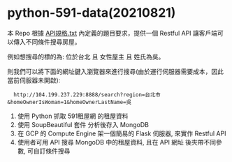  # python-591-data(20210821)
 本 Repo 根據 [API規格.txt](https://github.com/a0979470582/python-591-data/blob/main/API%E8%A6%8F%E6%A0%BC.txt) 內定義的題目要求，提供一個 Restful API 讓客戶端可以傳入不同條件搜尋房屋。
 
 例如想搜尋的標的為: 位於台北 且 女性屋主 且 姓氏為吳。
 
 則我們可以將下面的網址鍵入瀏覽器來進行搜尋(由於運行伺服器需要成本，因此當前伺服器未開啟):
 
 
      http://104.199.237.229:8888/search?region=台北市&homeOwnerIsWoman=1&homeOwnerLastName=吳

1. 使用 Python 抓取 591租屋網 的租屋資料
2. 使用 SoupBeautiful 套件 分析後存入 MongoDB
3. 在 GCP 的 Compute Engine 架一個簡易的 Flask 伺服器, 來實作 Restful API
4. 使用者可用 API 搜尋 MongoDB 中的租屋資料, 且在 API 網址 後夾帶不同參數, 可自訂條件搜尋
    
